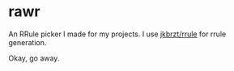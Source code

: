 # rawr

An RRule picker I made for my projects. I use [jkbrzt/rrule](https://github.com/jkbrzt/rrule) for rrule generation.

Okay, go away.
